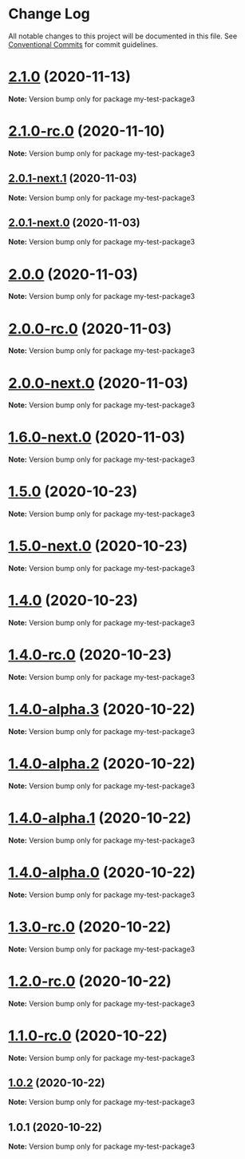 # Change Log

All notable changes to this project will be documented in this file.
See [Conventional Commits](https://conventionalcommits.org) for commit guidelines.

# [2.1.0](https://github.com/vladar/lerna-repo/compare/my-test-package3@2.1.0-rc.0...my-test-package3@2.1.0) (2020-11-13)

**Note:** Version bump only for package my-test-package3





# [2.1.0-rc.0](https://github.com/vladar/lerna-repo/compare/my-test-package3@2.0.1-next.1...my-test-package3@2.1.0-rc.0) (2020-11-10)

**Note:** Version bump only for package my-test-package3






## [2.0.1-next.1](https://github.com/vladar/lerna-repo/compare/my-test-package3@2.0.1-next.0...my-test-package3@2.0.1-next.1) (2020-11-03)

**Note:** Version bump only for package my-test-package3





## [2.0.1-next.0](https://github.com/vladar/lerna-repo/compare/my-test-package3@2.0.0...my-test-package3@2.0.1-next.0) (2020-11-03)

**Note:** Version bump only for package my-test-package3





# [2.0.0](https://github.com/vladar/lerna-repo/compare/my-test-package3@2.0.0-rc.0...my-test-package3@2.0.0) (2020-11-03)

**Note:** Version bump only for package my-test-package3





# [2.0.0-rc.0](https://github.com/vladar/lerna-repo/compare/my-test-package3@2.0.0-next.0...my-test-package3@2.0.0-rc.0) (2020-11-03)

**Note:** Version bump only for package my-test-package3





# [2.0.0-next.0](https://github.com/vladar/lerna-repo/compare/my-test-package3@1.6.0-next.0...my-test-package3@2.0.0-next.0) (2020-11-03)

**Note:** Version bump only for package my-test-package3





# [1.6.0-next.0](https://github.com/vladar/lerna-repo/compare/my-test-package3@1.5.0...my-test-package3@1.6.0-next.0) (2020-11-03)

**Note:** Version bump only for package my-test-package3





# [1.5.0](https://github.com/vladar/lerna-repo/compare/my-test-package3@1.5.0-next.0...my-test-package3@1.5.0) (2020-10-23)

**Note:** Version bump only for package my-test-package3





# [1.5.0-next.0](https://github.com/vladar/lerna-repo/compare/my-test-package3@1.4.0...my-test-package3@1.5.0-next.0) (2020-10-23)

**Note:** Version bump only for package my-test-package3





# [1.4.0](https://github.com/vladar/lerna-repo/compare/my-test-package3@1.4.0-rc.0...my-test-package3@1.4.0) (2020-10-23)

**Note:** Version bump only for package my-test-package3





# [1.4.0-rc.0](https://github.com/vladar/lerna-repo/compare/my-test-package3@1.4.0-alpha.3...my-test-package3@1.4.0-rc.0) (2020-10-23)

**Note:** Version bump only for package my-test-package3





# [1.4.0-alpha.3](https://github.com/vladar/lerna-repo/compare/my-test-package3@1.4.0-alpha.2...my-test-package3@1.4.0-alpha.3) (2020-10-22)

**Note:** Version bump only for package my-test-package3





# [1.4.0-alpha.2](https://github.com/vladar/lerna-repo/compare/my-test-package3@1.4.0-alpha.1...my-test-package3@1.4.0-alpha.2) (2020-10-22)

**Note:** Version bump only for package my-test-package3





# [1.4.0-alpha.1](https://github.com/vladar/lerna-repo/compare/my-test-package3@1.4.0-alpha.0...my-test-package3@1.4.0-alpha.1) (2020-10-22)

**Note:** Version bump only for package my-test-package3





# [1.4.0-alpha.0](https://github.com/vladar/lerna-repo/compare/my-test-package3@1.3.0-rc.0...my-test-package3@1.4.0-alpha.0) (2020-10-22)

**Note:** Version bump only for package my-test-package3





# [1.3.0-rc.0](https://github.com/vladar/lerna-repo/compare/my-test-package3@1.2.0-rc.0...my-test-package3@1.3.0-rc.0) (2020-10-22)

**Note:** Version bump only for package my-test-package3





# [1.2.0-rc.0](https://github.com/vladar/lerna-repo/compare/my-test-package3@1.0.2...my-test-package3@1.2.0-rc.0) (2020-10-22)

**Note:** Version bump only for package my-test-package3





# [1.1.0-rc.0](https://github.com/vladar/lerna-repo/compare/my-test-package3@1.0.2...my-test-package3@1.1.0-rc.0) (2020-10-22)

**Note:** Version bump only for package my-test-package3






## [1.0.2](https://github.com/vladar/lerna-repo/compare/my-test-package3@1.0.1...my-test-package3@1.0.2) (2020-10-22)

**Note:** Version bump only for package my-test-package3





## 1.0.1 (2020-10-22)

**Note:** Version bump only for package my-test-package3
